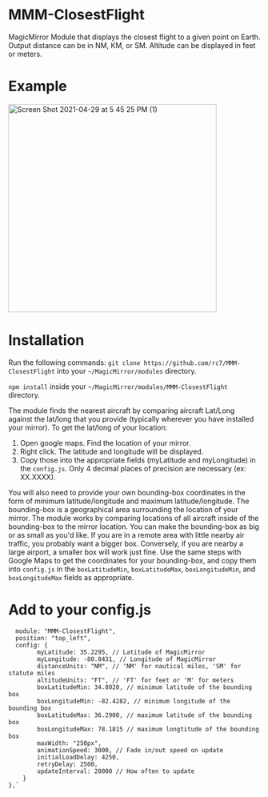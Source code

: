 # MMM-ClosestFlight
MagicMirror Module that displays the closest flight to a given point on Earth. Output distance can be in NM, KM, or SM. Altitude can be displayed in feet or meters. 

# Example
<img width="416" alt="Screen Shot 2021-04-29 at 5 45 25 PM (1)" src="https://user-images.githubusercontent.com/10154421/116622592-f59acb00-a912-11eb-83ff-932d0525adf0.png">

# Installation
Run the following commands:
`git clone https://github.com/rc7/MMM-ClosestFlight` into your `~/MagicMirror/modules` directory.

`npm install` inside your `~/MagicMirror/modules/MMM-ClosestFlight` directory.

The module finds the nearest aircraft by comparing aircraft Lat/Long against the lat/long that you provide (typically wherever you have installed your mirror). To get the lat/long of your location:
1) Open google maps. Find the location of your mirror.
2) Right click. The latitude and longitude will be displayed.
3) Copy those into the appropriate fields (myLatitude and myLongitude) in the `config.js`. Only 4 decimal places of precision are necessary (ex: XX.XXXX).

You will also need to provide your own bounding-box coordinates in the form of minimum latitude/longitude and maximum latitude/longitude. The bounding-box is a geographical area surrounding the location of your mirror. The module works by comparing locations of all aircraft inside of the bounding-box to the mirror location. You can make the bounding-box as big or as small as you'd like. If you are in a remote area with little nearby air traffic, you probably want a bigger box. Conversely, if you are nearby a large airport, a smaller box will work just fine. Use the same steps with Google Maps to get the coordinates for your bounding-box, and copy them into `config.js` in the `boxLatitudeMin`, `boxLatitudeMax`, `boxLongitudeMin`, and `boxLongitudeMax` fields as appropriate. 

# Add to your config.js
```{
  module: "MMM-ClosestFlight",
  position: "top_left",
  config: {
        myLatitude: 35.2295, // Latitude of MagicMirror
        myLongitude: -80.8431, // Longitude of MagicMirror
        distanceUnits: "NM", // 'NM' for nautical miles, 'SM' for statute miles
        altitudeUnits: "FT", // 'FT' for feet or 'M' for meters
        boxLatitudeMin: 34.8020, // minimum latitude of the bounding box
        boxLongitudeMin: -82.4282, // minimum longitude of the bounding box
        boxLatitudeMax: 36.2900, // maximum latitude of the bounding box
        boxLongitudeMax: 78.1815 // maximum longtitude of the bounding box
        maxWidth: "250px",
        animationSpeed: 3000, // Fade in/out speed on update
        initialLoadDelay: 4250,
        retryDelay: 2500,
        updateInterval: 20000 // How often to update
	}
},`
